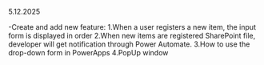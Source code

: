 5.12.2025

-Create and add new feature:
    1.When a user registers a new item, the input form is displayed in order
    2.When new items are registered SharePoint file, developer will get notification through Power Automate.
    3.How to use the drop-down form in PowerApps
    4.PopUp window